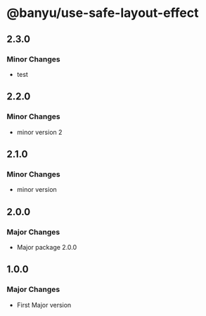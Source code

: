 # @banyu/use-safe-layout-effect

## 2.3.0

### Minor Changes

- test

## 2.2.0

### Minor Changes

- minor version 2

## 2.1.0

### Minor Changes

- minor version

## 2.0.0

### Major Changes

- Major package 2.0.0

## 1.0.0

### Major Changes

- First Major version
